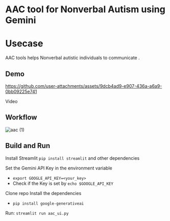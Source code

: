 # AAC tool for Nonverbal Autism using Gemini

# Usecase

AAC tools helps Nonverbal autistic individuals to communicate .

## Demo

https://github.com/user-attachments/assets/9dcb4ad9-e907-436a-a6a9-0bb09225e741

 Video

## Workflow 
![aac (1)](https://github.com/user-attachments/assets/ceca7ba6-f752-408d-88d7-b31a79834209)


## Build and Run
Install Streamlit `pip install streamlit` and other dependencies

Set the Gemini API Key in the environment variable
* `export GOOGLE_API_KEY=<your_key>`
* Check if the Key is set by `echo $GOOGLE_API_KEY`

Clone repo
Install the dependencies
* `pip install google-generativeai`

Run: `streamlit run aac_ui.py`
